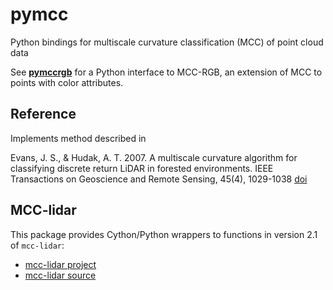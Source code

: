 # pymcc

Python bindings for multiscale curvature classification (MCC) of point cloud data

See [**pymccrgb**](https://pymccrgb.readthedocs.io/en/latest/) for a Python interface to MCC-RGB, an extension of MCC to points with color attributes.

## Reference

Implements method described in

Evans, J. S., & Hudak, A. T. 2007. A multiscale curvature algorithm for classifying discrete return LiDAR in forested environments. IEEE Transactions on Geoscience and Remote Sensing, 45(4), 1029-1038 [doi](https://doi.org/10.1109/TGRS.2006.890412)

## MCC-lidar

This package provides Cython/Python wrappers to functions in version 2.1 of `mcc-lidar`:

- [mcc-lidar project](https://sourceforge.net/p/mcclidar/wiki/Home/)
- [mcc-lidar source](https://sourceforge.net/p/mcclidar/code/HEAD/tree/tags/2.1/)
